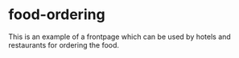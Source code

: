 # food-ordering
This is an example of a frontpage which can be used by hotels and restaurants for ordering the food.
